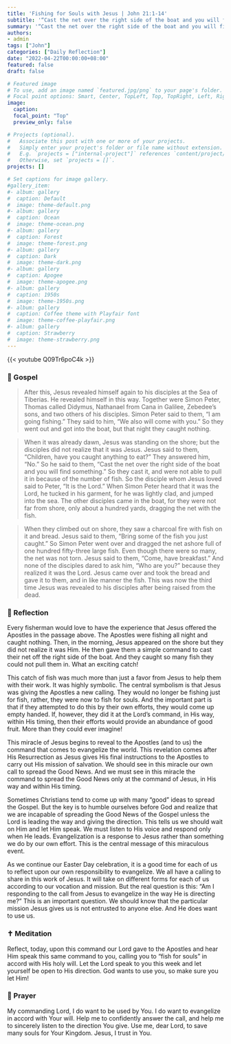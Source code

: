 ```yaml
---
title: 'Fishing for Souls with Jesus | John 21:1-14'
subtitle: '“Cast the net over the right side of the boat and you will find something.” So they cast it, and were not able to pull it in because of the number of fish.  John 21:6'
summary: '“Cast the net over the right side of the boat and you will find something.” So they cast it, and were not able to pull it in because of the number of fish.  John 21:6'
authors:
- admin
tags: ["John"]
categories: ["Daily Reflection"]
date: "2022-04-22T00:00:00+08:00"
featured: false
draft: false

# Featured image
# To use, add an image named `featured.jpg/png` to your page's folder.
# Focal point options: Smart, Center, TopLeft, Top, TopRight, Left, Right, BottomLeft, Bottom, BottomRight
image:
  caption:
  focal_point: "Top"
  preview_only: false

# Projects (optional).
#   Associate this post with one or more of your projects.
#   Simply enter your project's folder or file name without extension.
#   E.g. `projects = ["internal-project"]` references `content/project/deep-learning/index.md`.
#   Otherwise, set `projects = []`.
projects: []

# Set captions for image gallery.
#gallery_item:
#- album: gallery
#  caption: Default
#  image: theme-default.png
#- album: gallery
#  caption: Ocean
#  image: theme-ocean.png
#- album: gallery
#  caption: Forest
#  image: theme-forest.png
#- album: gallery
#  caption: Dark
#  image: theme-dark.png
#- album: gallery
#  caption: Apogee
#  image: theme-apogee.png
#- album: gallery
#  caption: 1950s
#  image: theme-1950s.png
#- album: gallery
#  caption: Coffee theme with Playfair font
#  image: theme-coffee-playfair.png
#- album: gallery
#  caption: Strawberry
#  image: theme-strawberry.png
---
```


{{< youtube Q09Tr6poC4k >}}

### :love_letter: Gospel
> After this, Jesus revealed himself again to his disciples at the Sea of Tiberias. He revealed himself in this way. Together were Simon Peter, Thomas called Didymus, Nathanael from Cana in Galilee, Zebedee’s sons, and two others of his disciples. Simon Peter said to them, “I am going fishing.” They said to him, “We also will come with you.” So they went out and got into the boat, but that night they caught nothing.

> When it was already dawn, Jesus was standing on the shore; but the disciples did not realize that it was Jesus. Jesus said to them, “Children, have you caught anything to eat?” They answered him, “No.” So he said to them, “Cast the net over the right side of the boat and you will find something.” So they cast it, and were not able to pull it in because of the number of fish. So the disciple whom Jesus loved said to Peter, “It is the Lord.” When Simon Peter heard that it was the Lord, he tucked in his garment, for he was lightly clad, and jumped into the sea. The other disciples came in the boat, for they were not far from shore, only about a hundred yards, dragging the net with the fish.

> When they climbed out on shore, they saw a charcoal fire with fish on it and bread. Jesus said to them, “Bring some of the fish you just caught.” So Simon Peter went over and dragged the net ashore full of one hundred fifty-three large fish. Even though there were so many, the net was not torn. Jesus said to them, “Come, have breakfast.” And none of the disciples dared to ask him, “Who are you?” because they realized it was the Lord. Jesus came over and took the bread and gave it to them, and in like manner the fish. This was now the third time Jesus was revealed to his disciples after being raised from the dead.

### :speech_balloon: Reflection
Every fisherman would love to have the experience that Jesus offered the Apostles in the passage above.  The Apostles were fishing all night and caught nothing.  Then, in the morning, Jesus appeared on the shore but they did not realize it was Him.  He then gave them a simple command to cast their net off the right side of the boat.  And they caught so many fish they could not pull them in.  What an exciting catch!

This catch of fish was much more than just a favor from Jesus to help them with their work.  It was highly symbolic.  The central symbolism is that Jesus was giving the Apostles a new calling.  They would no longer be fishing just for fish, rather, they were now to fish for souls.  And the important part is that if they attempted to do this by their own efforts, they would come up empty handed.  If, however, they did it at the Lord’s command, in His way, within His timing, then their efforts would provide an abundance of good fruit.  More than they could ever imagine!

This miracle of Jesus begins to reveal to the Apostles (and to us) the command that comes to evangelize the world.  This revelation comes after His Resurrection as Jesus gives His final instructions to the Apostles to carry out His mission of salvation.  We should see in this miracle our own call to spread the Good News.  And we must see in this miracle the command to spread the Good News only at the command of Jesus, in His way and within His timing.

Sometimes Christians tend to come up with many “good” ideas to spread the Gospel.  But the key is to humble ourselves before God and realize that we are incapable of spreading the Good News of the Gospel unless the Lord is leading the way and giving the direction.  This tells us we should wait on Him and let Him speak.  We must listen to His voice and respond only when He leads.  Evangelization is a response to Jesus rather than something we do by our own effort.  This is the central message of this miraculous event.

As we continue our Easter Day celebration, it is a good time for each of us to reflect upon our own responsibility to evangelize.  We all have a calling to share in this work of Jesus.  It will take on different forms for each of us according to our vocation and mission.  But the real question is this: “Am I responding to the call from Jesus to evangelize in the way He is directing me?”  This is an important question.  We should know that the particular mission Jesus gives us is not entrusted to anyone else.  And He does want to use us.  

### :latin_cross: Meditation
Reflect, today, upon this command our Lord gave to the Apostles and hear Him speak this same command to you, calling you to “fish for souls” in accord with His holy will.  Let the Lord speak to you this week and let yourself be open to His direction.  God wants to use you, so make sure you let Him!

### :pray: Prayer
My commanding Lord, I do want to be used by You.  I do want to evangelize in accord with Your will.  Help me to confidently answer the call, and help me to sincerely listen to the direction You give.  Use me, dear Lord, to save many souls for Your Kingdom.  Jesus, I trust in You.
